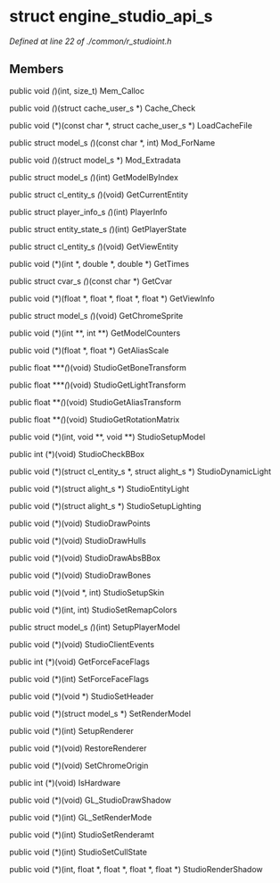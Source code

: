 # struct engine_studio_api_s

*Defined at line 22 of ./common/r_studioint.h*

## Members

public void *(*)(int, size_t) Mem_Calloc

public void *(*)(struct cache_user_s *) Cache_Check

public void (*)(const char *, struct cache_user_s *) LoadCacheFile

public struct model_s *(*)(const char *, int) Mod_ForName

public void *(*)(struct model_s *) Mod_Extradata

public struct model_s *(*)(int) GetModelByIndex

public struct cl_entity_s *(*)(void) GetCurrentEntity

public struct player_info_s *(*)(int) PlayerInfo

public struct entity_state_s *(*)(int) GetPlayerState

public struct cl_entity_s *(*)(void) GetViewEntity

public void (*)(int *, double *, double *) GetTimes

public struct cvar_s *(*)(const char *) GetCvar

public void (*)(float *, float *, float *, float *) GetViewInfo

public struct model_s *(*)(void) GetChromeSprite

public void (*)(int **, int **) GetModelCounters

public void (*)(float *, float *) GetAliasScale

public float ****(*)(void) StudioGetBoneTransform

public float ****(*)(void) StudioGetLightTransform

public float ***(*)(void) StudioGetAliasTransform

public float ***(*)(void) StudioGetRotationMatrix

public void (*)(int, void **, void **) StudioSetupModel

public int (*)(void) StudioCheckBBox

public void (*)(struct cl_entity_s *, struct alight_s *) StudioDynamicLight

public void (*)(struct alight_s *) StudioEntityLight

public void (*)(struct alight_s *) StudioSetupLighting

public void (*)(void) StudioDrawPoints

public void (*)(void) StudioDrawHulls

public void (*)(void) StudioDrawAbsBBox

public void (*)(void) StudioDrawBones

public void (*)(void *, int) StudioSetupSkin

public void (*)(int, int) StudioSetRemapColors

public struct model_s *(*)(int) SetupPlayerModel

public void (*)(void) StudioClientEvents

public int (*)(void) GetForceFaceFlags

public void (*)(int) SetForceFaceFlags

public void (*)(void *) StudioSetHeader

public void (*)(struct model_s *) SetRenderModel

public void (*)(int) SetupRenderer

public void (*)(void) RestoreRenderer

public void (*)(void) SetChromeOrigin

public int (*)(void) IsHardware

public void (*)(void) GL_StudioDrawShadow

public void (*)(int) GL_SetRenderMode

public void (*)(int) StudioSetRenderamt

public void (*)(int) StudioSetCullState

public void (*)(int, float *, float *, float *, float *) StudioRenderShadow



